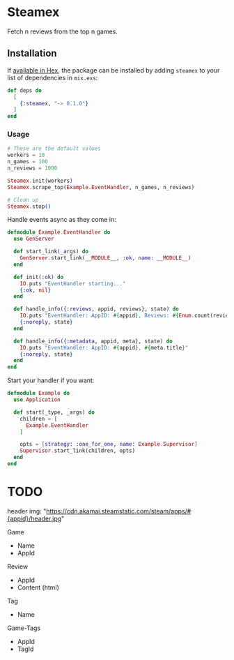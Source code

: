 # Steamex
Fetch n reviews from the top n games.

## Installation

If [available in Hex](https://hex.pm/docs/publish), the package can be installed
by adding `steamex` to your list of dependencies in `mix.exs`:

```elixir
def deps do
  [
    {:steamex, "~> 0.1.0"}
  ]
end
```

### Usage
```elixir
# These are the default values
workers = 10
n_games = 100
n_reviews = 1000

Steamex.init(workers)
Steamex.scrape_top(Example.EventHandler, n_games, n_reviews)

# Clean up
Steamex.stop()
```

Handle events async as they come in:
```elixir
defmodule Example.EventHandler do
  use GenServer

  def start_link(_args) do
    GenServer.start_link(__MODULE__, :ok, name: __MODULE__)
  end

  def init(:ok) do
    IO.puts "EventHandler starting..."
    {:ok, nil}
  end

  def handle_info({:reviews, appid, reviews}, state) do
    IO.puts "EventHandler: AppID: #{appid}, Reviews: #{Enum.count(reviews)}"
    {:noreply, state}
  end

  def handle_info({:metadata, appid, meta}, state) do
    IO.puts "EventHandler: AppID: #{appid}, #{meta.title}"
    {:noreply, state}
  end
end
```

Start your handler if you want:
```elixir
defmodule Example do
  use Application

  def start(_type, _args) do
    children = [
      Example.EventHandler
    ]

    opts = [strategy: :one_for_one, name: Example.Supervisor]
    Supervisor.start_link(children, opts)
  end
end
```

TODO
====
header img: "https://cdn.akamai.steamstatic.com/steam/apps/#{appid}/header.jpg"

Game
 - Name
 - AppId

Review
 - AppId
 - Content (html)

Tag
 - Name

Game-Tags
 - AppId
 - TagId